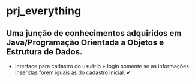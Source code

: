 # prj_everything
## Uma junção de conhecimentos adquiridos em Java/Programação Orientada a Objetos e Estrutura de Dados.
- interface para cadastro do usuário + login somente se as informações inseridas forem iguais as do cadastro inicial. ✔
